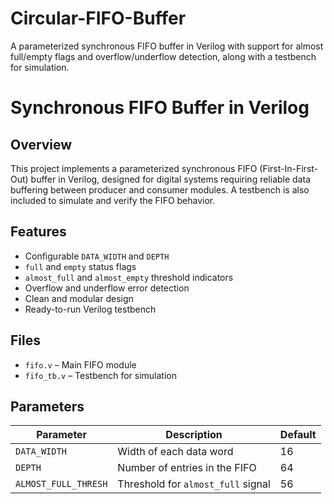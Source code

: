 # Circular-FIFO-Buffer
A parameterized synchronous FIFO buffer in Verilog with support for almost full/empty flags and overflow/underflow detection, along with a testbench for simulation.
# Synchronous FIFO Buffer in Verilog

##  Overview
This project implements a parameterized synchronous FIFO (First-In-First-Out) buffer in Verilog, designed for digital systems requiring reliable data buffering between producer and consumer modules. A testbench is also included to simulate and verify the FIFO behavior.

##  Features
- Configurable `DATA_WIDTH` and `DEPTH`
- `full` and `empty` status flags
- `almost_full` and `almost_empty` threshold indicators
- Overflow and underflow error detection
- Clean and modular design
- Ready-to-run Verilog testbench

##  Files
- `fifo.v` – Main FIFO module
- `fifo_tb.v` – Testbench for simulation

##  Parameters
| Parameter            | Description                               | Default |
|---------------------|-------------------------------------------|---------|
| `DATA_WIDTH`        | Width of each data word                   | 16      |
| `DEPTH`             | Number of entries in the FIFO             | 64      |
| `ALMOST_FULL_THRESH`| Threshold for `almost_full` signal        | 56      |

